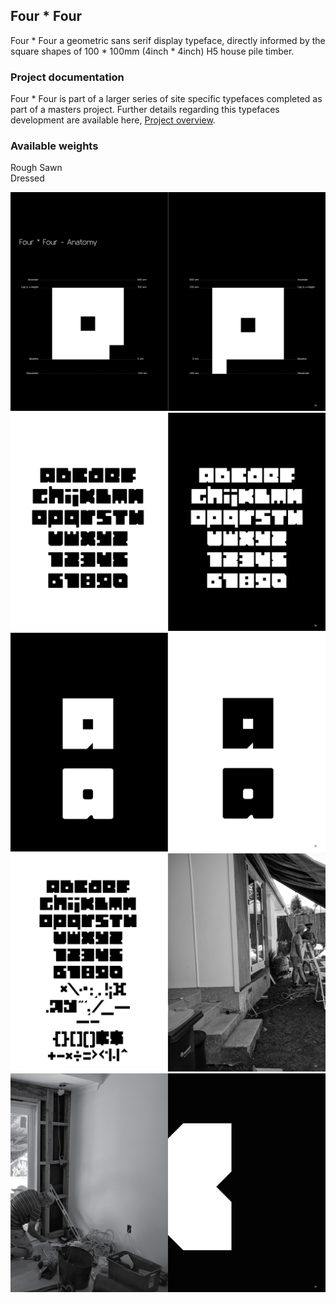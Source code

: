## Four * Four

Four * Four a geometric sans serif display typeface, directly informed by the square shapes of 100 * 100mm (4inch * 4inch) H5 house pile timber.

### Project documentation

Four * Four is part of a larger series of site specific typefaces completed as part of a masters project. Further details regarding this typefaces development are available here, [Project overview](docs/project-overview.md).

### Available weights
Rough Sawn  
Dressed  

![Image](images/four-by-four.jpg)
![Image](images/four-by-four2.jpg)
![Image](images/four-by-four3.jpg)
![Image](images/four-by-four4.jpg)
![Image](images/four-by-four5.jpg)
